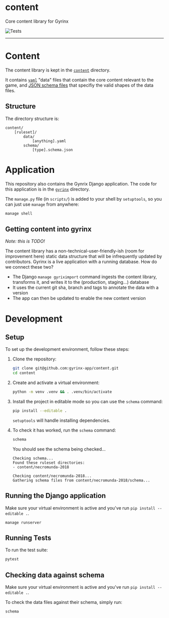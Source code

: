 # content

Core content library for Gyrinx

![Tests](https://github.com/gyrinx-app/content/actions/workflows/test.yaml/badge.svg)

---

# Content

The content library is kept in the [`content`](./content/) directory.

It contains [`yaml`](https://en.m.wikipedia.org/wiki/YAML) "data" files that contain the core content relevant to the game, and [JSON schema files](https://json-schema.org/) that specifiy the valid shapes of the data files.

## Structure

The directory structure is:

```
content/
    [ruleset]/
        data/
            [anything].yaml
        schema/
            [type].schema.json
```

# Application

This repository also contains the Gynrix Django application. The code for this application is in the [`gyrinx`](./gyrinx/) directory.

The `manage.py` file (in `scripts/`) is added to your shell by `setuptools`, so you can just use `manage` from anywhere:

```bash
manage shell
```

## Getting content into gyrinx

_Note: this is TODO!_

The content library has a non-technical-user-friendly-ish (room for improvement here) static data structure that will be infrequently updated by contributors. Gyrinx is a live application with a running database. How do we connect these two?

-   The Django `manage gyriximport` command ingests the content library, transforms it, and writes it to the (production, staging...) database
-   It uses the current git sha, branch and tags to annotate the data with a version
-   The app can then be updated to enable the new content version

# Development

## Setup

To set up the development environment, follow these steps:

1. Clone the repository:

    ```bash
    git clone git@github.com:gyrinx-app/content.git
    cd content
    ```

2. Create and activate a virtual environment:

    ```bash
    python -m venv .venv && . .venv/bin/activate
    ```

3. Install the project in editable mode so you can use the `schema` command:

    ```bash
    pip install --editable .
    ```

    `setuptools` will handle installing dependencies.

4. To check it has worked, run the `schema` command:

    ```bash
    schema
    ```

    You should see the schema being checked...

    ```
    Checking schema...
    Found these ruleset directories:
    - content/necromunda-2018

    Checking content/necromunda-2018...
    Gathering schema files from content/necromunda-2018/schema...
    ```

## Running the Django application

Make sure your virtual environment is active and you've run `pip install --editable .`.

```
manage runserver
```

## Running Tests

To run the test suite:

```bash
pytest
```

## Checking data against schema

Make sure your virtual environment is active and you've run `pip install --editable .`.

To check the data files against their schema, simply run:

```bash
schema
```
